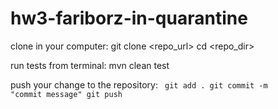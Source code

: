 # hw3-fariborz-in-quarantine

clone in your computer: 
    git clone <repo_url>
    cd <repo_dir>

run tests from terminal: 
    mvn clean test

push your change to the repository: 
<code>
    git add . 
    git commit -m "commit message"
    git push
</code>